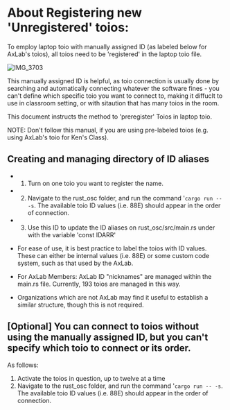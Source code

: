 # About Registering new 'Unregistered' toios:
To employ laptop toio with manually assigned ID (as labeled below for AxLab's toios), all toios need to be 'registered' in the laptop toio file.

![IMG_3703](https://github.com/user-attachments/assets/ad4a31bc-efe0-42be-a5e9-d32650966be5)

This manually assigned ID is helpful, as toio connection is usually done by searching and automatically connecting whatever the software fines - you can't define which specific toio you want to connect to, making it diffuclt to use in classroom setting, or with sitaution that has many toios in the room. 

This document instructs the method to 'preregister' Toios in laptop toio.

NOTE: Don't follow this manual, if you are using pre-labeled toios (e.g. using AxLab's toio for Ken's Class).


## Creating and managing directory of ID aliases
- 1. Turn on one toio you want to register the name.
- 2. Navigate to the rust_osc folder, and run the command '`cargo run -- -s`. The available toio ID values (i.e. 88E) should appear in the order of connection.
- 3. Use this ID to update the ID aliases on rust_osc/src/main.rs under with the variable 'const IDARR'



- For ease of use, it is best practice to label the toios with ID values. These can either be internal values (i.e. 88E) or some custom code system, such as that used by the AxLab. 
- For AxLab Members: AxLab ID "nicknames" are managed within the main.rs file. Currently, 193 toios are managed in this way.
- Organizations which are not AxLab may find it useful to establish a similar structure, though this is not required.


## [Optional] You can connect to toios without using the manually assigned ID, but you can't specify which toio to connect or its order.

As follows:
1. Activate the toios in question, up to twelve at a time
2. Navigate to the rust_osc folder, and run the command '`cargo run -- -s`. The available toio ID values (i.e. 88E) should appear in the order of connection.
